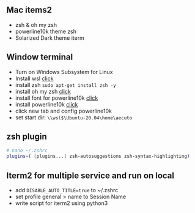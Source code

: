 
## Mac items2

- zsh & oh my zsh
- powerline10k theme zsh
- Solarized Dark theme iterm

## Window terminal 
- Turn on Windows Subsystem for Linux
- Install wsl [click](https://learn.microsoft.com/en-us/windows/wsl/install)
- install zsh `sudo apt-get install zsh -y`
- install oh my zsh [click](https://ohmyz.sh/#install)
- install font for powerline10k [click](https://github.com/romkatv/powerlevel10k#meslo-nerd-font-patched-for-powerlevel10k)
- install powerline10k [click](https://github.com/romkatv/powerlevel10k#oh-my-zsh)
- click new tab and config powerline10k
- set start dir: `\\wsl$\Ubuntu-20.04\home\aecuto`

## zsh plugin
```sh
# nano ~/.zshrc
plugins=( [plugins...] zsh-autosuggestions zsh-syntax-highlighting)

```

## Iterm2 for multiple service and run on local

- add `DISABLE_AUTO_TITLE=true` to ~/.zshrc
- set profile general > name to Session Name
- write script for iterm2 using python3
